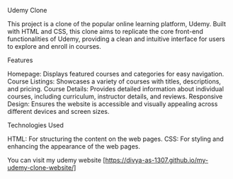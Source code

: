 Udemy Clone

This project is a clone of the popular online learning platform, Udemy. Built with HTML and CSS, this clone aims to replicate the core front-end functionalities of Udemy, providing a clean and intuitive interface for users to explore and enroll in courses.

Features

Homepage: Displays featured courses and categories for easy navigation.
Course Listings: Showcases a variety of courses with titles, descriptions, and pricing.
Course Details: Provides detailed information about individual courses, including curriculum, instructor details, and reviews.
Responsive Design: Ensures the website is accessible and visually appealing across different devices and screen sizes.

Technologies Used

HTML: For structuring the content on the web pages.
CSS: For styling and enhancing the appearance of the web pages.

You can visit my udemy website [https://divya-as-1307.github.io/my-udemy-clone-website/]
